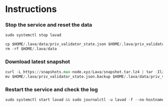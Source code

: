 # Instructions
### Stop the service and reset the data
```python
sudo systemctl stop lavad
```
```python
cp $HOME/.lava/data/priv_validator_state.json $HOME/.lava/priv_validator_state.json.backup
rm -rf $HOME/.lava/data
```
### Download latest snapshot
```python
curl -L https://snapshots.max-node.xyz/Lava/snapshot.tar.lz4 | tar -Ilz4 -xf - -C $HOME/.lava
mv $HOME/.lava/priv_validator_state.json.backup $HOME/.lava/data/priv_validator_state.json
```
### Restart the service and check the log
```python
sudo systemctl start lavad && sudo journalctl -u lavad -f --no-hostname -o cat
```

